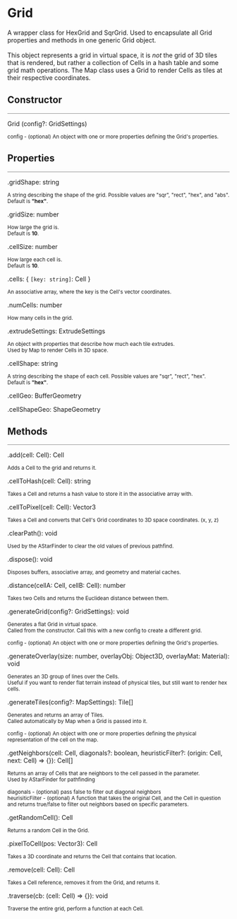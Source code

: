<a id='grid'></a>

# Grid

<div class='description'>
A wrapper class for HexGrid and SqrGrid. Used to encapsulate all Grid properties and methods in one generic Grid object.<br/><br/>
This object represents a grid in virtual space, it is <i>not</i> the grid of 3D tiles that is rendered, but rather a collection of Cells in a hash table and some grid math operations. The Map class uses a Grid to render Cells as tiles at their respective coordinates. 
</div>

## Constructor
<hr style='width:100%; opacity:.5;' />

Grid (config?: GridSettings)

<small>
config - (optional) An object with one or more properties defining the Grid's properties.  
</small>

## Properties
<hr style='width:100%; opacity:.5;' />

.gridShape: string

<small>
A string describing the shape of the grid. Possible values are "sqr", "rect", "hex", and "abs".<br/>
Default is <b>"hex"</b>.
</small>

.gridSize: number

<small>
How large the grid is.<br>
Default is <b>10</b>. 
</small>

.cellSize: number

<small>
How large each cell is.<br>
Default is <b>10</b>.
</small>

.cells: { `[key: string]`: Cell }

<small>
An associative array, where the key is the Cell's vector coordinates. 
</small>

.numCells: number

<small>
How many cells in the grid.
</small>

.extrudeSettings: ExtrudeSettings

<small>
An object with properties that describe how much each tile extrudes.<br/>
Used by Map to render Cells in 3D space. 
</small>

.cellShape: string

<small>
A string describing the shape of each cell. Possible values are "sqr", "rect", "hex". <br/>
Default is <b>"hex"</b>.
</small>

.cellGeo: BufferGeometry

.cellShapeGeo: ShapeGeometry

## Methods
<hr style='width:100%; opacity:.5;' />

.add(cell: Cell): Cell

<small>
Adds a Cell to the grid and returns it.
</small>

.cellToHash(cell: Cell): string

<small>
Takes a Cell and returns a hash value to store it in the associative array with.
</small>

.cellToPixel(cell: Cell): Vector3

<small>
Takes a Cell and converts that Cell's Grid coordinates to 3D space coordinates. (x, y, z)
</small>

.clearPath(): void

<small>
Used by the AStarFinder to clear the old values of previous pathfind.
</small>

.dispose(): void

<small>
Disposes buffers, associative array, and geometry and material caches.
</small>

.distance(cellA: Cell, cellB: Cell): number

<small>
Takes two Cells and returns the Euclidean distance between them. 
</small>

.generateGrid(config?: GridSettings): void

<small>
Generates a flat Grid in virtual space.<br/>
Called from the constructor. Call this with a new config to create a different grid.<br/><br/>
config - (optional) An object with one or more properties defining the Grid's properties.
</small>  

.generateOverlay(size: number, overlayObj: Object3D, overlayMat: Material): void

<small>
Generates an 3D group of lines over the Cells.<br/>
Useful if you want to render flat terrain instead of physical tiles, but still want to render hex cells. 
</small>

.generateTiles(config?: MapSettings): Tile[]

<small>
Generates and returns an array of Tiles.<br/>
Called automatically by Map when a Grid is passed into it.<br/><br/>
config - (optional) An object with one or more properties defining the physical representation of the cell on the map.
</small>

.getNeighbors(cell: Cell, diagonals?: boolean, heuristicFilter?: (origin: Cell, next: Cell) => {}): Cell[]

<small>
Returns an array of Cells that are neighbors to the cell passed in the parameter.<br/>
Used by AStarFinder for pathfinding<br/><br>
diagonals - (optional) pass false to filter out diagonal neighbors<br/>
heurisiticFilter - (optional) A function that takes the original Cell, and the Cell in question and returns true/false to filter out neighbors based on specific parameters.
</small>

.getRandomCell(): Cell

<small>
Returns a random Cell in the Grid.
</small>

.pixelToCell(pos: Vector3): Cell

<small>
Takes a 3D coordinate and returns the Cell that contains that location.
</small>

.remove(cell: Cell): Cell

<small>
Takes a Cell reference, removes it from the Grid, and returns it.
</small>

.traverse(cb: (cell: Cell) => {}): void

<small>
Traverse the entire grid, perform a function at each Cell. 
</small>
